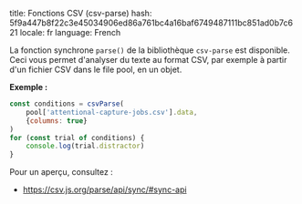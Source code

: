 title: Fonctions CSV (csv-parse)
hash: 5f9a447b8f22c3e45034906ed86a761bc4a16baf6749487111bc851ad0b7c621
locale: fr
language: French

La fonction synchrone `parse()` de la bibliothèque `csv-parse` est disponible. Ceci vous permet d'analyser du texte au format CSV, par exemple à partir d'un fichier CSV dans le file pool, en un objet.

__Exemple :__

```js
const conditions = csvParse(
    pool['attentional-capture-jobs.csv'].data,
    {columns: true}
)
for (const trial of conditions) {
    console.log(trial.distractor)
}
```

Pour un aperçu, consultez :

- <https://csv.js.org/parse/api/sync/#sync-api>